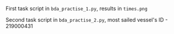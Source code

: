First task script in `bda_practise_1.py`, results in `times.png`

Second task script in `bda_practise_2.py`, most sailed vessel's ID - 219000431
